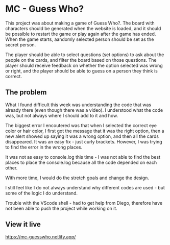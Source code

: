 # MC - Guess Who?

This project was about making a game of Guess Who?. The board with characters should be generated when the website is loaded, and it should be possible to restart the game or play again after the game has ended. 
When the game starts, aandomly selected person should be set as the secret person.

The player should be able to select questions (set options) to ask about the people on the cards, and filter the board based on those questions. The player should receive feedback on whether the option selected was wrong or right, and the player should be able to guess on a person they think is correct.

## The problem

What I found difficult this week was understanding the code that was already there (even though there was a video). I understood what the code was, but not always where I should add to it and how. 

The biggest error I encoutered was that when I selected the correct eye color or hair color, I first got the message that it was the right option, then a new alert showed up saying it was a wrong option, and then all the cards disappeared. It was an easy fix -  just curly brackets. However, I was trying to find the error in the wrong places.

It was not as easy to console.log this time - I was not able to find the best places to place the console.log because all the code depended on each other.

With more time, I would do the stretch goals and change the design.

I still feel like I do not always understand why different codes are used - but some of the logic I do understand.

Trouble with the VScode shell - had to get help from Diego, therefore have not been able to push the project while working on it.

## View it live

https://mc-guesswho.netlify.app/
